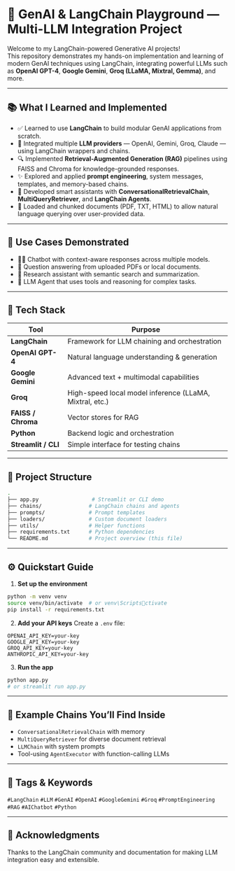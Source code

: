 
# 🤖 GenAI & LangChain Playground — Multi-LLM Integration Project

Welcome to my LangChain-powered Generative AI projects!  
This repository demonstrates my hands-on implementation and learning of modern GenAI techniques using LangChain, integrating powerful LLMs such as **OpenAI GPT-4**, **Google Gemini**, **Groq (LLaMA, Mixtral, Gemma)**, and more.

---

## 📚 What I Learned and Implemented

- ✅ Learned to use **LangChain** to build modular GenAI applications from scratch.
- 🔗 Integrated multiple **LLM providers** — OpenAI, Gemini, Groq, Claude — using LangChain wrappers and chains.
- 🔍 Implemented **Retrieval-Augmented Generation (RAG)** pipelines using FAISS and Chroma for knowledge-grounded responses.
- ✨ Explored and applied **prompt engineering**, system messages, templates, and memory-based chains.
- 🧠 Developed smart assistants with **ConversationalRetrievalChain**, **MultiQueryRetriever**, and **LangChain Agents**.
- 🧾 Loaded and chunked documents (PDF, TXT, HTML) to allow natural language querying over user-provided data.

---

## 🚀 Use Cases Demonstrated

- 🧑‍💼 Chatbot with context-aware responses across multiple models.
- 📄 Question answering from uploaded PDFs or local documents.
- 🧠 Research assistant with semantic search and summarization.
- 🤖 LLM Agent that uses tools and reasoning for complex tasks.

---

## 🔧 Tech Stack

| Tool | Purpose |
|------|---------|
| **LangChain** | Framework for LLM chaining and orchestration |
| **OpenAI GPT-4** | Natural language understanding & generation |
| **Google Gemini** | Advanced text + multimodal capabilities |
| **Groq** | High-speed local model inference (LLaMA, Mixtral, etc.) |
| **FAISS / Chroma** | Vector stores for RAG |
| **Python** | Backend logic and orchestration |
| **Streamlit / CLI** | Simple interface for testing chains |

---

## 📂 Project Structure

```bash
.
├── app.py                 # Streamlit or CLI demo
├── chains/               # LangChain chains and agents
├── prompts/              # Prompt templates
├── loaders/              # Custom document loaders
├── utils/                # Helper functions
├── requirements.txt      # Python dependencies
└── README.md             # Project overview (this file)
```

---

## ⚙️ Quickstart Guide


1. **Set up the environment**
```bash
python -m venv venv
source venv/bin/activate  # or venv\Scriptsctivate
pip install -r requirements.txt
```

2. **Add your API keys**
Create a `.env` file:
```env
OPENAI_API_KEY=your-key
GOOGLE_API_KEY=your-key
GROQ_API_KEY=your-key
ANTHROPIC_API_KEY=your-key
```

3. **Run the app**
```bash
python app.py
# or streamlit run app.py
```

---

## 🧠 Example Chains You’ll Find Inside

- `ConversationalRetrievalChain` with memory
- `MultiQueryRetriever` for diverse document retrieval
- `LLMChain` with system prompts
- Tool-using `AgentExecutor` with function-calling LLMs

---


## 📌 Tags & Keywords

`#LangChain` `#LLM` `#GenAI` `#OpenAI` `#GoogleGemini` `#Groq` `#PromptEngineering` `#RAG` `#AIChatbot` `#Python`

---

## 🤝 Acknowledgments

Thanks to the LangChain community and documentation for making LLM integration easy and extensible.
